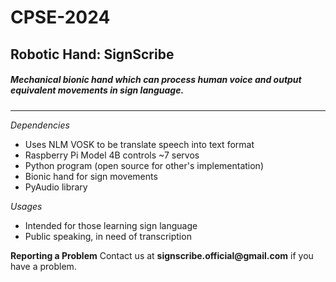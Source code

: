 # CPSE-2024
## Robotic Hand: SignScribe
##### Mechanical bionic hand which can process human voice and output equivalent movements in sign language.
---
*Dependencies*
* Uses NLM VOSK to be translate speech into text format
* Raspberry Pi Model 4B controls ~7 servos
* Python program (open source for other's implementation)
* Bionic hand for sign movements
* PyAudio library

*Usages*
* Intended for those learning sign language
* Public speaking, in need of transcription

**Reporting a Problem**
Contact us at __signscribe.official@gmail.com__ if you have a problem.
